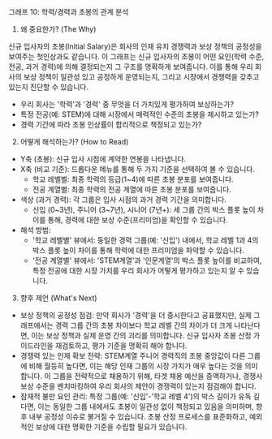 그래프 10: 학력/경력과 초봉의 관계 분석

1. 왜 중요한가? (The Why)

신규 입사자의 초봉(Initial Salary)은 회사의 인재 유치 경쟁력과 보상 정책의 공정성을 보여주는 첫인상과도 같습니다. 이 그래프는 신규 입사자의 초봉이 어떤 요인(학력 수준, 전공, 과거 경력)에 의해 결정되는지 그 구조를 명확하게 보여줍니다. 이를 통해 우리 회사의 보상 정책이 일관성 있고 공정하게 운영되는지, 그리고 시장에서 경쟁력을 갖추고 있는지 진단할 수 있습니다.

- 우리 회사는 '학력'과 '경력' 중 무엇을 더 가치있게 평가하여 보상하는가?
- 특정 전공(예: STEM)에 대해 시장에서 매력적인 수준의 초봉을 제시하고 있는가?
- 경력 기간에 따라 초봉 인상률이 합리적으로 책정되고 있는가?

2. 어떻게 해석하는가? (How to Read)

- Y축 (초봉): 신규 입사 시점에 계약한 연봉을 나타냅니다.
- X축 (비교 기준): 드롭다운 메뉴를 통해 두 가지 기준을 선택하여 볼 수 있습니다.
    - 학교 레벨별: 최종 학력의 등급(1~4)에 따른 초봉 분포를 보여줍니다.
    - 전공 계열별: 최종 학력의 전공 계열에 따른 초봉 분포를 보여줍니다.
- 색상 (과거 경력): 각 그룹은 입사 시점의 과거 경력 기간을 의미합니다.
    - 신입 (0~3년), 주니어 (3~7년), 시니어 (7년+): 세 그룹 간의 박스 플롯 높이 차이를 통해, 경력에 대한 보상 수준(프리미엄)을 확인할 수 있습니다.
- 해석 방법:
    - '학교 레벨별' 뷰에서: 동일한 경력 그룹(예: '신입') 내에서, 학교 레벨 1과 4의 박스 플롯 높이 차이를 통해 학력에 대한 프리미엄을 파악할 수 있습니다.
    - '전공 계열별' 뷰에서: 'STEM계열'과 '인문계열'의 박스 플롯 높이를 비교하여, 특정 전공에 대한 시장 가치를 우리 회사가 어떻게 평가하고 있는지 알 수 있습니다.

3. 향후 제언 (What's Next)

- 보상 정책의 공정성 점검: 만약 회사가 '경력'을 더 중시한다고 공표했지만, 실제 그래프에서는 경력 그룹 간의 초봉 차이보다 학교 레벨 간의 차이가 더 크게 나타난다면, 이는 보상 정책과 실제 운영 간의 괴리를 의미합니다. 신규 입사자 초봉 산정 가이드라인을 재검토하고, 평가 기준을 명확히 해야 합니다.
- 경쟁력 있는 인재 확보 전략: STEM계열 주니어 경력직의 초봉 중앙값이 다른 그룹에 비해 월등히 높다면, 이는 해당 인재 그룹의 시장 가치가 매우 높다는 것을 의미합니다. 이 그룹을 전략적으로 채용하기 위해, 타겟 채용 예산을 증액하거나, 경쟁사 보상 수준을 벤치마킹하여 우리 회사의 제안이 경쟁력이 있는지 점검해야 합니다.
- 잠재적 불만 요인 관리: 특정 그룹(예: '신입'-'학교 레벨 4')의 박스 길이가 유독 길다면, 이는 동일한 그룹 내에서도 초봉이 일관성 없이 책정되고 있음을 의미하며, 향후 내부 공정성 이슈로 불거질 수 있습니다. 초봉 산정 프로세스를 표준화하고, 예외적인 보상에 대한 명확한 기준을 수립할 필요가 있습니다.